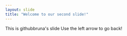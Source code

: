 ```yaml
---
layout: slide
title: "Welcome to our second slide!"
---
```


This is githubbruna's slide
Use the left arrow to go back!
